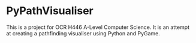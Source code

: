 # PyPathVisualiser
This is a project for OCR H446 A-Level Computer Science. It is an attempt at creating a pathfinding visualiser using Python and PyGame.
